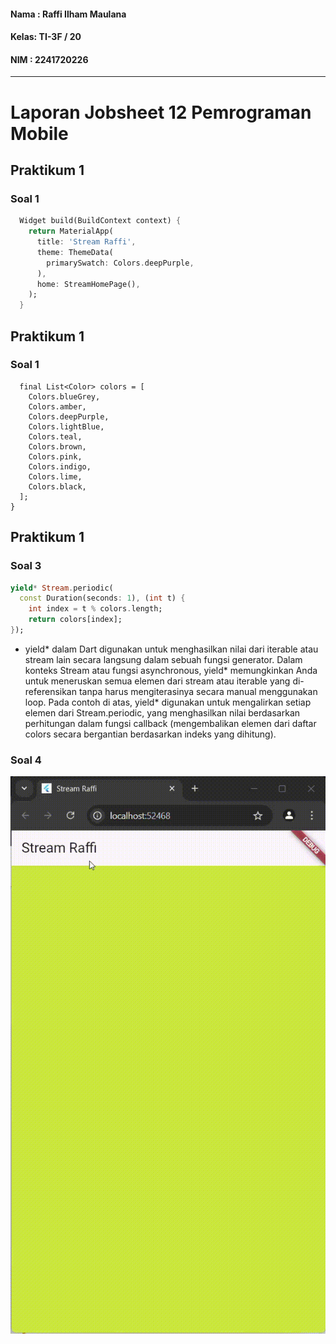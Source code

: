 #### Nama : Raffi Ilham Maulana
#### Kelas: TI-3F / 20
#### NIM  : 2241720226

---

# Laporan Jobsheet 12 Pemrograman Mobile

## Praktikum 1
### Soal 1
```dart
  Widget build(BuildContext context) {
    return MaterialApp(
      title: 'Stream Raffi',
      theme: ThemeData(
        primarySwatch: Colors.deepPurple,
      ),
      home: StreamHomePage(),
    );
  }
```

## Praktikum 1
### Soal 1
```class ColorStream {
  final List<Color> colors = [
    Colors.blueGrey,
    Colors.amber,
    Colors.deepPurple,
    Colors.lightBlue,
    Colors.teal,
    Colors.brown,
    Colors.pink,
    Colors.indigo,
    Colors.lime,
    Colors.black,
  ];
}
```

## Praktikum 1
### Soal 3
```dart	
yield* Stream.periodic(
  const Duration(seconds: 1), (int t) {
    int index = t % colors.length;
    return colors[index];
});
```	
- yield* dalam Dart digunakan untuk menghasilkan nilai dari iterable atau stream lain secara langsung dalam sebuah fungsi generator. Dalam konteks Stream atau fungsi asynchronous, yield* memungkinkan Anda untuk meneruskan semua elemen dari stream atau iterable yang di-referensikan tanpa harus mengiterasinya secara manual menggunakan loop. Pada contoh di atas, yield* digunakan untuk mengalirkan setiap elemen dari Stream.periodic, yang menghasilkan nilai berdasarkan perhitungan dalam fungsi callback (mengembalikan elemen dari daftar colors secara bergantian berdasarkan indeks yang dihitung).

### Soal 4
<img src='assets/img1.gif'>
